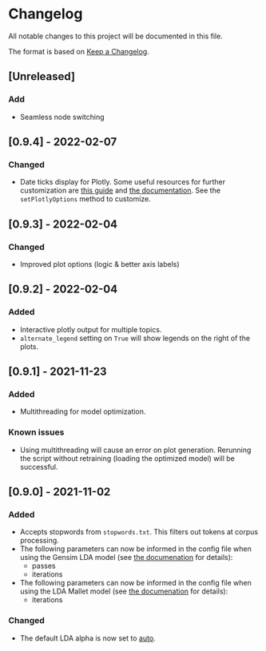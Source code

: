 # Changelog
All notable changes to this project will be documented in this file.

The format is based on [Keep a Changelog](https://keepachangelog.com/en/1.0.0/).

## [Unreleased]
### Add
- Seamless node switching

## [0.9.4] - 2022-02-07
### Changed
- Date ticks display for Plotly. Some useful resources for further customization are [this guide](https://plotly.com/python/time-series/#configuring-tick-labels) and [the documentation](https://plotly.com/python/reference/layout/xaxis/). See the `setPlotlyOptions` method to customize.

## [0.9.3] - 2022-02-04
### Changed
- Improved plot options (logic & better axis labels)

## [0.9.2] - 2022-02-04
### Added
- Interactive plotly output for multiple topics.
- `alternate_legend` setting on `True` will show legends on the right of the plots.

## [0.9.1] - 2021-11-23
### Added
- Multithreading for model optimization.

### Known issues
- Using multithreading will cause an error on plot generation. Rerunning the script without retraining (loading the optimized model) will be successful.

## [0.9.0] - 2021-11-02
### Added
- Accepts stopwords from `stopwords.txt`. This filters out tokens at corpus processing.
- The following parameters can now be informed in the config file when using the Gensim LDA model (see [the documenation](https://radimrehurek.com/gensim/models/ldamodel.html) for details):
    - passes
    - iterations
- The following parameters can now be informed in the config file when using the LDA Mallet model (see [the documenation](https://radimrehurek.com/gensim_3.8.3/models/wrappers/ldamallet.html) for details):
    - iterations

### Changed
- The default LDA alpha is now set to [auto](https://radimrehurek.com/gensim/models/ldamodel.html).

<!-- ### Removed
- Obsolete conf file -->
